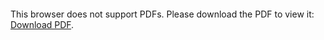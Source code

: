 <object data="https://github.com/sheldon123z/BulgarianSolitaire/blob/master/CS%20455.pdf" type="application/pdf">
    <embed src="https://github.com/sheldon123z/BulgarianSolitaire/blob/master/CS%20455.pdf">
        <p>This browser does not support PDFs. Please download the PDF to view it: <a href="https://github.com/sheldon123z/BulgarianSolitaire/blob/master/CS%20455.pdf">Download PDF</a>.</p>
    </embed>
</object>
